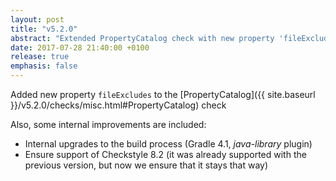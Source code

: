 ```yaml
---
layout: post
title: "v5.2.0"
abstract: "Extended PropertyCatalog check with new property 'fileExcludes'"
date: 2017-07-28 21:40:00 +0100
release: true
emphasis: false
---
```


Added new property `fileExcludes` to the [PropertyCatalog]({{ site.baseurl }}/v5.2.0/checks/misc.html#PropertyCatalog)
check<!--break-->

Also, some internal improvements are included:

- Internal upgrades to the build process (Gradle 4.1, *java-library* plugin)
- Ensure support of Checkstyle 8.2 (it was already supported with the previous version, but now we ensure that it stays
  that way)
